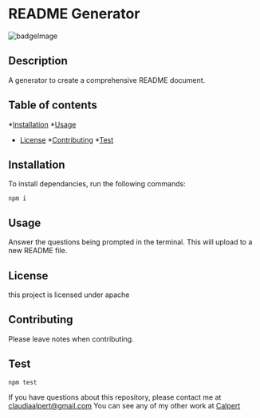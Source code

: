 # README Generator
    
![badgeImage](https://img.shields.io/badge/license-apache-blue)
## Description
A generator to create a comprehensive README document. 
## Table of contents
*[Installation](#installation)
*[Usage](#usage)
* [License](#license)
*[Contributing](#contributing)
*[Test](#test)

## Installation
To install dependancies, run the following commands:
```
npm i
```
## Usage
Answer the questions being prompted in the terminal. This will upload to a new README file.

## License
this project is licensed under apache
## Contributing
Please leave notes when contributing. 
## Test
```
npm test
```
If you have questions about this repository, please contact me at claudiaalpert@gmail.com
You can see any of my other work at [Calpert](https://github.com/Calpert/)
